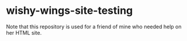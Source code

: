 # wishy-wings-site-testing

Note that this repository is used for a friend of mine who needed help on her HTML site.

